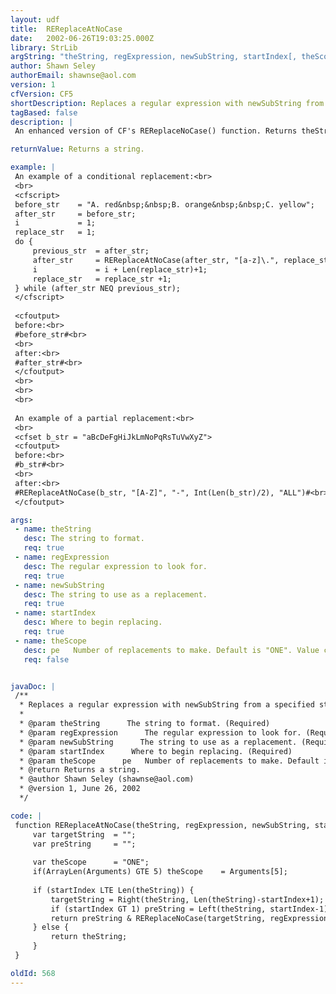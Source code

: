```yaml
---
layout: udf
title:  REReplaceAtNoCase
date:   2002-06-26T19:03:25.000Z
library: StrLib
argString: "theString, regExpression, newSubString, startIndex[, theScope]"
author: Shawn Seley
authorEmail: shawnse@aol.com
version: 1
cfVersion: CF5
shortDescription: Replaces a regular expression with newSubString from a specified starting position while ignoring case.
tagBased: false
description: |
 An enhanced version of CF's REReplaceNoCase() function. Returns theString with occurrence(s) of the specified regular expression replaced with newSubString (ignoring case) starting from the startIndex and optionally within the provided scope. This startIndex feature can be especially useful for partial and/or conditional replacements.

returnValue: Returns a string.

example: |
 An example of a conditional replacement:<br>
 <br>
 <cfscript>
 before_str    = "A. red&nbsp;&nbsp;B. orange&nbsp;&nbsp;C. yellow";
 after_str     = before_str;
 i             = 1;
 replace_str   = 1;
 do {
     previous_str  = after_str;
     after_str     = REReplaceAtNoCase(after_str, "[a-z]\.", replace_str & ".", i);
     i             = i + Len(replace_str)+1;
     replace_str   = replace_str +1;
 } while (after_str NEQ previous_str);
 </cfscript>
 
 <cfoutput>
 before:<br>
 #before_str#<br>
 <br>
 after:<br>
 #after_str#<br>
 </cfoutput>
 <br>
 <br>
 <br>
 
 An example of a partial replacement:<br>
 <br>
 <cfset b_str = "aBcDeFgHiJkLmNoPqRsTuVwXyZ">
 <cfoutput>
 before:<br>
 #b_str#<br>
 <br>
 after:<br>
 #REReplaceAtNoCase(b_str, "[A-Z]", "-", Int(Len(b_str)/2), "ALL")#<br>
 </cfoutput>

args:
 - name: theString
   desc: The string to format.
   req: true
 - name: regExpression
   desc: The regular expression to look for.
   req: true
 - name: newSubString
   desc: The string to use as a replacement.
   req: true
 - name: startIndex
   desc: Where to begin replacing.
   req: true
 - name: theScope
   desc: pe   Number of replacements to make. Default is "ONE". Value can be "ONE" or "ALL."
   req: false


javaDoc: |
 /**
  * Replaces a regular expression with newSubString from a specified starting position while ignoring case.
  * 
  * @param theString      The string to format. (Required)
  * @param regExpression      The regular expression to look for. (Required)
  * @param newSubString      The string to use as a replacement. (Required)
  * @param startIndex      Where to begin replacing. (Required)
  * @param theScope      pe   Number of replacements to make. Default is "ONE". Value can be "ONE" or "ALL." (Optional)
  * @return Returns a string. 
  * @author Shawn Seley (shawnse@aol.com) 
  * @version 1, June 26, 2002 
  */

code: |
 function REReplaceAtNoCase(theString, regExpression, newSubString, startIndex){
     var targetString  = "";
     var preString     = "";
 
     var theScope      = "ONE";
     if(ArrayLen(Arguments) GTE 5) theScope    = Arguments[5];
 
     if (startIndex LTE Len(theString)) {
         targetString = Right(theString, Len(theString)-startIndex+1);
         if (startIndex GT 1) preString = Left(theString, startIndex-1);
         return preString & REReplaceNoCase(targetString, regExpression, newSubString, theScope);
     } else {
         return theString;
     }
 }

oldId: 568
---
```


